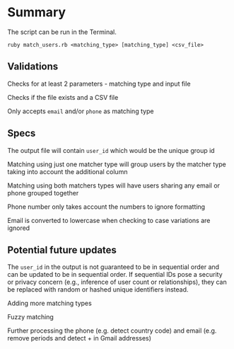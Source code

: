 # Summary

The script can be run in the Terminal.
```
ruby match_users.rb <matching_type> [matching_type] <csv_file>
```

## Validations
Checks for at least 2 parameters - matching type and input file

Checks if the file exists and a CSV file

Only accepts `email` and/or `phone` as matching type

## Specs
The output file will contain `user_id` which would be the unique group id

Matching using just one matcher type will group users by the matcher type taking into account the additional column

Matching using both matchers types will have users sharing any email or phone grouped together

Phone number only takes account the numbers to ignore formatting

Email is converted to lowercase when checking to case variations are ignored

## Potential future updates
The `user_id` in the output is not guaranteed to be in sequential order and can be updated to be in sequential order. If sequential IDs pose a security or privacy concern (e.g., inference of user count or relationships), they can be replaced with random or hashed unique identifiers instead.

Adding more matching types

Fuzzy matching

Further processing the phone (e.g. detect country code) and email (e.g. remove periods and detect + in Gmail addresses)
